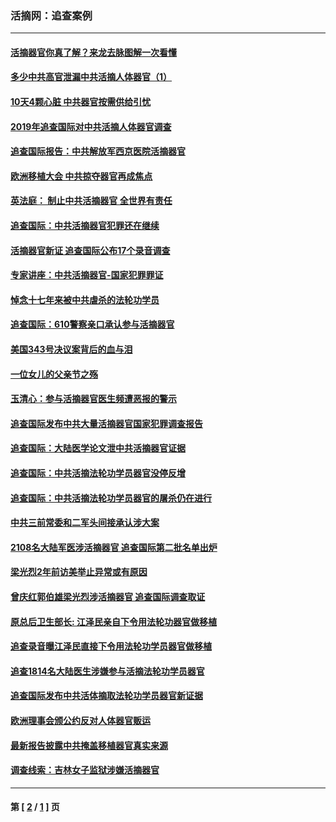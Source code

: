 ### 活摘网：追查案例
---
#### [活摘器官你真了解？来龙去脉图解一次看懂](../../pages/nf5880/n13013820.md?12270430) 
#### [多少中共高官泄漏中共活摘人体器官（1）](../../pages/nf5880/n12671234.md?12270430) 
#### [10天4颗心脏 中共器官按需供给引忧](../../pages/nf5880/n12326366.md?12270430) 
#### [2019年追查国际对中共活摘人体器官调查](../../pages/nf5880/n11917733.md?12270430) 
#### [追查国际报告：中共解放军西京医院活摘器官](../../pages/nf5880/n11838359.md?12270430) 
#### [欧洲移植大会 中共掠夺器官再成焦点](../../pages/nf5880/n11538883.md?12270430) 
#### [英法庭： 制止中共活摘器官 全世界有责任](../../pages/nf5880/n11330691.md?12270430) 
#### [追查国际：中共活摘器官犯罪还在继续](../../pages/nf5880/n11218301.md?12270430) 
#### [活摘器官新证 追查国际公布17个录音调查](../../pages/nf5880/n10897744.md?12270430) 
#### [专家讲座：中共活摘器官-国家犯罪罪证](../../pages/nf5880/n8828153.md?12270430) 
#### [悼念十七年来被中共虐杀的法轮功学员](../../pages/nf5880/n8124823.md?12270430) 
#### [追查国际：610警察亲口承认参与活摘器官](../../pages/nf5880/n8109067.md?12270430) 
#### [美国343号决议案背后的血与泪](../../pages/nf5880/n8020684.md?12270430) 
#### [一位女儿的父亲节之殇](../../pages/nf5880/n8014122.md?12270430) 
#### [玉清心：参与活摘器官医生频遭恶报的警示](../../pages/nf5880/n4637546.md?12270430) 
#### [追查国际发布中共大量活摘器官国家犯罪调查报告](../../pages/nf5880/n4613428.md?12270430) 
#### [追查国际：大陆医学论文泄中共活摘器官证据](../../pages/nf5880/n4608794.md?12270430) 
#### [追查国际：中共活摘法轮功学员器官没停反增](../../pages/nf5880/n4584075.md?12270430) 
#### [追查国际：中共活摘法轮功学员器官的屠杀仍在进行](../../pages/nf5880/n4299154.md?12270430) 
#### [中共三前常委和二军头间接承认涉大案](../../pages/nf5880/n4286244.md?12270430) 
#### [2108名大陆军医涉活摘器官 追查国际第二批名单出炉](../../pages/nf5880/n4284769.md?12270430) 
#### [梁光烈2年前访美举止异常或有原因](../../pages/nf5880/n4279686.md?12270430) 
#### [曾庆红郭伯雄梁光烈涉活摘器官 追查国际调查取证](../../pages/nf5880/n4278462.md?12270430) 
#### [原总后卫生部长: 江泽民亲自下令用法轮功器官做移植](../../pages/nf5880/n4263864.md?12270430) 
#### [追查录音曝江泽民直接下令用法轮功学员器官做移植](../../pages/nf5880/n4261268.md?12270430) 
#### [追查1814名大陆医生涉嫌参与活摘法轮功学员器官](../../pages/nf5880/n4259055.md?12270430) 
#### [追查国际发布中共活体摘取法轮功学员器官新证据](../../pages/nf5880/n4258255.md?12270430) 
#### [欧洲理事会颁公约反对人体器官贩运](../../pages/nf5880/n4206955.md?12270430) 
#### [最新报告披露中共掩盖移植器官真实来源](../../pages/nf5880/n4140084.md?12270430) 
#### [调查线索：吉林女子监狱涉嫌活摘器官](../../pages/nf5880/n4044366.md?12270430) 

---
#### 第 [ [2](./2.md?12270430) / [1](./1.md?12270430) ] 页
